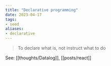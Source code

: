 ```yaml
---
title: "Declarative programming"
date: 2023-04-17
tags:
- seed
aliases:
- declarative
---
```


> To declare what is, not instruct what to do

See: [[thoughts/Datalog]], [[posts/react]]